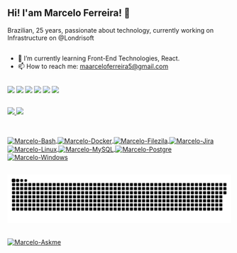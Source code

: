 ## Hi! I'am Marcelo Ferreira! 👋

Brazilian, 25 years, passionate about technology, currently working on Infrastructure on @Londrisoft

##
- 🌱 I’m currently learning Front-End Technologies, React.
- 📫 How to reach me: maarceloferreira5@gmail.com

##

<div> 
  <a href="https://www.instagram.com/f.marceelo/" target="_blank"><img src="https://img.shields.io/badge/-Instagram-%23E4405F?style=for-the-badge&logo=instagram&logoColor=white" target="_blank"></a>
  <a href = "mailto:maarceloferreira5@gmail.com"><img src="https://img.shields.io/badge/-Gmail-%23333?style=for-the-badge&logo=gmail&logoColor=white" target="_blank"></a>
  <a href="https://www.linkedin.com/in/fmarceelo/" target="_blank"><img src="https://img.shields.io/badge/-LinkedIn-%230077B5?style=for-the-badge&logo=linkedin&logoColor=white" target="_blank"></a> 
  <a href="https://www.facebook.com/f.marceelo/" target="_blank"><img src="https://img.shields.io/badge/Facebook-1877F2?style=for-the-badge&logo=facebook&logoColor=white" target="_blank"></a>
  <a href="https://steamcommunity.com/profiles/76561199074948231/" target="_blank"><img src="https://img.shields.io/badge/Steam-000000?style=for-the-badge&logo=steam&logoColor=white" target="_blank"></a>
  <a href="https://open.spotify.com/user/3147jdnr6gatyyutcgxzqi3pls3m" target="_blank"><img src="https://img.shields.io/badge/Spotify-1ED760?&style=for-the-badge&logo=spotify&logoColor=white" target="_blank"></a>  
</div>

##
<div> 
  <a href="https://github.com/MarceeloFerreira">
  <img height="180em" src="https://github-readme-stats.vercel.app/api?username=MarceeloFerreira&show_icons=true&theme=dark&include_all_commits=true&count_private=true"/>
  <img height="180em" src="https://github-readme-stats.vercel.app/api/top-langs/?username=MarceeloFerreira&layout=compact&langs_count=7&theme=dark"/>
</div>
  
##
  
<div style="display: inline_block"><br>
  <img align="center" alt="Marcelo-Bash" src="https://img.shields.io/badge/Shell_Script-121011?style=for-the-badge&logo=gnu-bash&logoColor=white">
  <img align="center" alt="Marcelo-Docker" height="30" width="40" src="https://cdn.jsdelivr.net/gh/devicons/devicon/icons/docker/docker-original-wordmark.svg">
  <img align="center" alt="Marcelo-Filezila" height="30" width="40" src="https://cdn.jsdelivr.net/gh/devicons/devicon/icons/filezilla/filezilla-plain.svg">
  <img align="center" alt="Marcelo-Jira" height="30" width="40" src="https://cdn.jsdelivr.net/gh/devicons/devicon/icons/jira/jira-original-wordmark.svg">
  <img align="center" alt="Marcelo-Linux" height="30" width="40" src="https://cdn.jsdelivr.net/gh/devicons/devicon/icons/linux/linux-plain.svg">
  <img align="center" alt="Marcelo-MySQL" src="https://img.shields.io/badge/MySQL-00000F?style=for-the-badge&logo=mysql&logoColor=white">
  <img align="center" alt="Marcelo-Postgre" src="https://img.shields.io/badge/PostgreSQL-316192?style=for-the-badge&logo=postgresql&logoColor=white">
  <img align="center" alt="Marcelo-Windows" src="https://img.shields.io/badge/Microsoft-666666?style=for-the-badge&logo=microsoft&logoColor=white">
</div> 
  
##
  
![Snake animation](https://github.com/MarceeloFerreira/MarceeloFerreira/blob/output/github-contribution-grid-snake.svg)
  
##
  
<img align="center" alt="Marcelo-Askme" src="https://img.shields.io/badge/Ask%20me-anything-1abc9c.svg">
